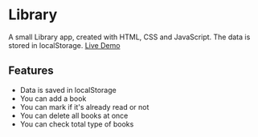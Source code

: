 # Library

A small Library app, created with HTML, CSS and JavaScript. The data is stored in localStorage.
[Live Demo](https://ntpon.github.io/library/)

## Features

- Data is saved in localStorage
- You can add a book
- You can mark if it's already read or not
- You can delete all books at once
- You can check total type of books
